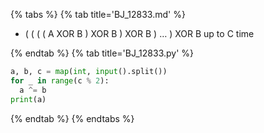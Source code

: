 {% tabs %}
{% tab title='BJ_12833.md' %}

*  ( ( ( ( A XOR B ) XOR B ) XOR B ) … ) XOR B up to C time

{% endtab %}
{% tab title='BJ_12833.py' %}

```py
a, b, c = map(int, input().split())
for _ in range(c % 2):
  a ^= b
print(a)
```

{% endtab %}
{% endtabs %}